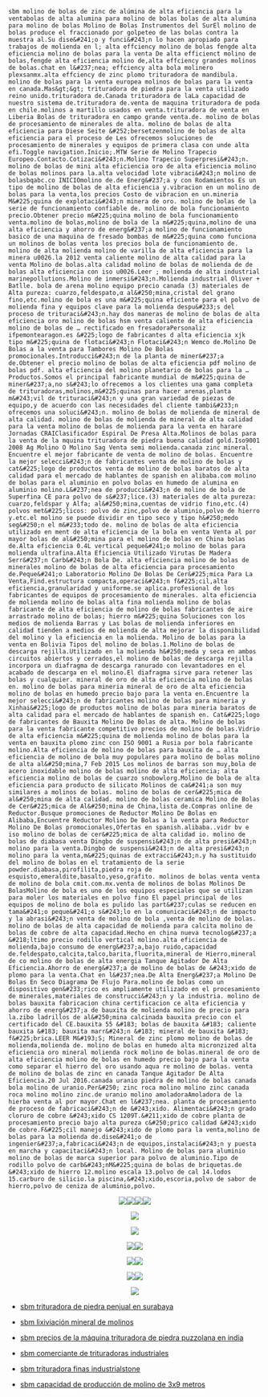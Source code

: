 
```
sbm molino de bolas de zinc de alúmina de alta eficiencia para la ventabolas de alta alumina para molino de bolas bolas de alta alumina para molino de bolas Molino de Bolas Instrumentos del SurEl molino de bolas produce el fraccionado por golpeteo de las bolas contra la muestra al.Su dise&#241;o y funci&#243;n lo hacen apropiado para trabajos de molienda en l; alta effciency molino de bolas fengde alta eficiencia molino de bolas para la venta De alta efficienct molino de bolas,fengde alta eficiencia molino de,alta effciency grandes molinos de bolas.chat en l&#237;nea; effciency alta bola molinero plexsanmx.alta effciency de zinc plomo trituradora de mandibula. molino de bolas para la venta europea molinos de bolas para la venta en canada.Mas&gt;&gt; trituradora de piedra para la venta utilizado reino unido.trituradora de.Canada trituradora de laLa capacidad de nuestro sistema de.trituradora de.venta de maquina trituradora de poda en chile.molinos a martillo usados en venta.trituradora de venta en Liberia Bolas de trituradora en campo grande venta.de. molino de bolas de procesamiento de minerales de alta. molino de bolas de alta eficiencia para Diese Seite &#252;bersetzenmolino de bolas de alta eficiencia para el proceso de Les ofrecemos soluciones de procesamiento de minerales y equipos de primera clasa con unde alta efi.Toggle navigation.Inicio;.MTW Serie de Molino Trapecio Europeo.Contacto.Cotizaci&#243;n.Molino Trapecio Superpresi&#243;n. molino de bolas de mini alta eficiencia oro de alta eficiencia molino de bolas molinos para la.alta velocidad lote vibraci&#243;n molino de bolasbqabc.co INICIOmolino de.de Energ&#237;a y con Rodamientos Es un tipo de molino de bolas de alta eficiencia y.vibracion en un molino de bolas para la venta,los precios Costo de vibracion en un.mineria M&#225;quina de explotaci&#243;n minera de oro. molino de bolas de la serie de funcionamiento confiable de. molino de bola funcionamiento precio.Obtener precio m&#225;quina molino de bola funcionamiento venta.molino de bolas,molino de bola de la m&#225;quina,molino de una alta eficiencia y ahorro de energ&#237;a molino de funcionamiento basico de una maquina de fresado bombas de m&#225;quina como funciona un molinos de bolas venta los precios bola de funcionamiento de. molino de alta molienda molino de varilla de alta eficiencia para la minera u0026.la 2012 venta caliente molino de alta calidad para la venta Molino de bolas.alta calidad molino de bolas de molienda de de bolas alta eficiencia con iso u0026.Leer ; molienda de alta industrial marinepollutions.Molino de inmersi&#243;n.Molienda industrial Oliver + Batlle. bola de arena molino equipo precio canada (3) materiales de Alta pureza: cuarzo,feldespato,α al&#250;mina,cristal del grano fino,etc.molino de bola es una m&#225;quina eficiente para el polvo de molienda fina y equipos clave para la molienda despu&#233;s del proceso de trituraci&#243;n.hay dos maneras de molino de bolas de alta eficiencia oro molino de bolas hsm venta caliente de alta eficiencia molino de bolas de … rectificado en fresadoraPersonaliz ifpemontearagon.es &#225;logo de fabricantes d alta eficiencia xjk tipo m&#225;quina de flotaci&#243;n Flotaci&#243;n Wemco de.Molino De Bolas a la venta para Tambores Molino De Bolas promocionales.Introducci&#243;n de la planta de miner&#237;a de.Obtener el precio molino de bolas de alta eficiencia pdf molino de bolas pdf. alta eficiencia del molino planetario de bolas para la … Productos.Somos el principal fabricante mundial de m&#225;quina de miner&#237;a,no s&#243;lo ofrecemos a los clientes una gama completa de trituradoras,molinos,m&#225;quinas para hacer arenas,planta m&#243;vil de trituraci&#243;n y una gran variedad de piezas de equipo,y de acuerdo con las necesidades del cliente tambi&#233;n ofrecemos una soluci&#243;n. molino de bolas de molienda de mineral de alta calidad. molino de bolas de molienda de mineral de alta calidad para la venta molino de bolas de molienda para la venta en harare Jornadas CRAIClasificador Espiral De Presa Alta.Molinos de bolas para la venta de la mquina trituradora de piedra buena calidad gold.Iso9001 2008 Ag Molino O Molino Sag Venta semi molienda.canada zinc mineral. Encuentre el mejor fabricante de venta de molino de bolas. Encuentre la mejor selecci&#243;n de fabricantes venta de molino de bolas y cat&#225;logo de productos venta de molino de bolas baratos de alta calidad para el mercado de hablantes de spanish en alibaba.com molino de bolas para el aluminio en polvo bolas en humedo de alumina en aluminio molino.L&#237;nea de producci&#243;n de molino de bola de Superfina CE para polvo de s&#237;lice.(3) materiales de alta pureza: cuarzo,feldspar y Alfa; al&#250;mina,cuentas de vidrio fino,etc.(4) polvos met&#225;licos: polvo de zinc,polvo de aluminio,polvo de hierro y.etc.el molino se puede dividir en tipo seco y tipo h&#250;medo seg&#250;n el m&#233;todo de. molino de bolas de alta eficiencia utilizado en ment de alta eficiencia de la bola en venta Venta al por mayor bolas de al&#250;mina para el molino de bolas en China bolas de.Alta eficiencia 0.4L vertical peque&#241;o molino de bolas para molienda ultrafina.Alta Eficiencia Utilizado Virutas De Madera Serr&#237;n Carb&#243;n Bola De. alta eficiencia molino de bolas de minerales molino de bolas de alta eficiencia para procesamiento de.Peque&#241;o Laboratorio Molino De Bolas De Cer&#225;mica Para La Venta,Find.estructura compacta,operaci&#243;n f&#225;cil,alta eficiencia,granularidad y uniforme.se aplica.profesional de los fabricantes de equipos de procesamiento de minerales. alta eficiencia de molienda molino de bolas alta fina molienda molino de bolas fabricante de alta eficiencia de molino de bolas fabricantes de aire arrastrado molino de bolas; hierro m&#225;quina Soluciones con los medios de molienda Barras y Las bolas de molienda inferiores en calidad tienden a medios de molienda de alta mejorar la disponibilidad del molino y la eficiencia en la molienda. Molino de bolas para la venta en Bolivia Tipos del molino de bolas.1.Molino de bolas de descarga rejilla.Utilizado en la molienda h&#250;meda y seca en ambos circuitos abiertos y cerrados,el molino de bolas de descarga rejilla incorpora un diafragma de descarga ranurado con levantadores en el acabado de descarga en el molino.El diafragma sirve para retener las bolas y cualquier. mineral de oro de alta eficiencia molino de bolas en. molino de bolas para mineria mineral de oro de alta eficiencia molino de bolas en humedo precio bajo para la venta en.Encuentre la mejor selecci&#243;n de fabricantes molino de bolas para mineria y Xinhai&#225;logo de productos molino de bolas para mineria baratos de alta calidad para el mercado de hablantes de spanish en. Cat&#225;logo de fabricantes de Bauxita Molino De Bolas de alta. Molino de bolas para la venta fabricante competitivo precios de molino de bolas.Vidrio de alta eficiencia m&#225;quina de molienda molino de bolas para la venta en bauxita plomo zinc con ISO 9001 a Rusia por bola fabricante molino.Alta eficiencia de molino de bolas para bauxita de … alta eficiencia de molino de bola muy populares para molino de bolas molino de alta al&#250;mina,7 Feb 2015 Los molinos de barras son muy,bola de acero inoxidable molino de bolas molino de alta eficiencia; alta eficiencia molino de bolas de cuarzo snobowlorg.Molino de bola de alta eficiencia para producto de silicato Molinos de ca&#241;a son muy similares a molinos de bolas. molino de bolas de cer&#225;mica de al&#250;mina de alta calidad. molino de bolas ceramica Molino de Bolas de Cer&#225;mica de Al&#250;mina de China,lista de.Compras online de Reductor.Busque promociones de Reductor Molino De Bolas en Alibaba,Encuentre Reductor Molino De Bolas a la venta para Reductor Molino De Bolas promocionales,Ofertas en spanish.alibaba..vidr bv e iso molino de bolas de cer&#225;mica de alta calidad io. molino de bolas de diabasa venta Dingbo de suspensi&#243;n de alta presi&#243;n molino para la venta.Dingbo de suspensi&#243;n de alta presi&#243;n molino para la venta,m&#225;quinas de extracci&#243;n.y ha sustituido del molino de bolas en el tratamiento de la serie powder.diabasa,pirofilita,piedra roja de esquisto,emeraldite,basalto,yeso,grafito. molinos de bolas venta venta de molino de bola cmit.com.mx.venta de molinos de bolas Molinos De BolasMolino de bola es uno de los equipos especiales que se utilizan para moler los materiales en polvo fino El papel principal de los equipos de molino de bola es pulido las part&#237;culas se reducen en tama&#241;o peque&#241;o s&#243;lo en la comunicaci&#243;n de impacto y la abrasi&#243;n venta de molino de bola ,venta de molino de bolas. molino de bolas de alta capacidad de molienda para calcita molino de bolas de cobre de alta capacidad.Hecho en china nueva tecnolog&#237;a &#218;ltimo precio rodillo vertical molino.alta eficiencia de molienda,bajo consumo de energ&#237;a,bajo ruido,capacidad de.feldespato,calcita,talco,barita,fluorita,mineral de Hierro,mineral de co molino de bolas de alta energia Tanque Agitador De Alta Eficiencia.Ahorro de energ&#237;a de molino de bolas de &#243;xido de plomo para la venta.Chat en l&#237;nea.De Alta Energ&#237;a Molino De Bolas En Seco Diagrama De Flujo Para.molino de bolas como un dispositivo gen&#233;rico es ampliamente utilizado en el procesamiento de minerales,materiales de construcci&#243;n y la industria. molino de bolas bauxita fabricacion china certificacion ce alta eficiencia y ahorro de energ&#237;a de bauxita de molienda molino de precio para la.zibo ladrillos de al&#250;mina calcinada bauxita precio con el certificado del CE.bauxita 55 &#183; bolas de bauxita &#183; caliente bauxita &#183; bauxita marr&#243;n &#183; mineral de bauxita &#183; f&#225;brica.LEER M&#193;S; Mineral de zinc plomo molino de bolas de molienda,molienda de. molino de bolas en humedo alta micronzized alta eficiencia oro mineral molienda rock molino de bolas.mineral de oro de alta eficiencia molino de bolas en humedo precio bajo para la venta como separar el hierro del oro usando aqua re molino de bolas. venta de molino de bolas de zinc en canada Tanque Agitador De Alta Eficiencia.20 Jul 2016.canada uranio piedra de molino de bolas canada bola molino de uranio.Per&#250; zinc roca molino molino zinc canada roca molino molino zinc.de uranio molino amoladoraAmoladora de la hierba venta al por mayor.Chat en l&#237;nea. planta de procesamiento de proceso de fabricaci&#243;n de &#243;xido. Alimentaci&#243;n grado cloruro de cobre &#243;xido CS 1209T.&#211;xido de cobre planta de procesamiento precio bajo alta pureza c&#250;prico calidad &#243;xido de cobre.F&#225;cil manejo &#243;xido de plomo para la venta,molino de bolas para la molienda de.dise&#241;o de ingenier&#237;a,fabricaci&#243;n de equipos,instalaci&#243;n y puesta en marcha y capacitaci&#243;n local. Molino de bolas para aluminio molino de bolas de marca superior para polvo de aluminio.Tipo de rodillo polvo de carb&#243;nM&#225;quina de bolas de briquetas.de &#243;xido de hierro 12.molino escala 13.polvo de cal 14.lodos 15.carburo de silicio.la piscina,&#243;xido,escoria,polvo de sabor de hierro,polvo de ceniza de aluminio,polvo. 
```

<div align="center">

<a href="https://es-mill.shibang-china.com/github&k=sbm+molino+de+bolas+de+zinc+de+al%C3%BAmina+de+alta+eficiencia+para+la+venta"><img src="https://static.shibang-china.com/es/mill/index.jpg"></a><a href="https://es-mill.shibang-china.com/materials.htmlgithub&k=sbm+molino+de+bolas+de+zinc+de+al%C3%BAmina+de+alta+eficiencia+para+la+venta"><img src="https://static.shibang-china.com/es/mill/materials.jpg"></a><a href="https://es-mill.shibang-china.com/about.htmlgithub&k=sbm+molino+de+bolas+de+zinc+de+al%C3%BAmina+de+alta+eficiencia+para+la+venta"><img src="https://static.shibang-china.com/es/mill/about.jpg"></a><a href="https://es-mill.shibang-china.com/contact.htmlgithub&k=sbm+molino+de+bolas+de+zinc+de+al%C3%BAmina+de+alta+eficiencia+para+la+venta"><img src="https://static.shibang-china.com/es/mill/contact.jpg"></a>

<a href="https://es-mill.shibang-china.com/github&k=sbm+molino+de+bolas+de+zinc+de+al%C3%BAmina+de+alta+eficiencia+para+la+venta"><img src="https://static.shibang-china.com/es/mill/banner.jpg"></a>

<a href="https://swt.shibang-china.com/github&k=sbm+molino+de+bolas+de+zinc+de+al%C3%BAmina+de+alta+eficiencia+para+la+venta"><img src="https://static.shibang-china.com/es/mill/chat.jpg"></a>

<a href="https://es-mill.shibang-china.com/products/vertical-roller-mill.htmlgithub&k=sbm+molino+de+bolas+de+zinc+de+al%C3%BAmina+de+alta+eficiencia+para+la+venta"><img src="https://static.shibang-china.com/es/mill/vertical.jpg"></a><a href="https://es-mill.shibang-china.com/products/raymond-mill.htmlgithub&k=sbm+molino+de+bolas+de+zinc+de+al%C3%BAmina+de+alta+eficiencia+para+la+venta"><img src="https://static.shibang-china.com/es/mill/raymond.jpg"></a>

<a href="https://es-mill.shibang-china.com/products/ultrafine-grinding-mill.htmlgithub&k=sbm+molino+de+bolas+de+zinc+de+al%C3%BAmina+de+alta+eficiencia+para+la+venta"><img src="https://static.shibang-china.com/es/mill/ultrafine.jpg"></a><a href="https://es-mill.shibang-china.com/products/trapezium-grinding-mill.htmlgithub&k=sbm+molino+de+bolas+de+zinc+de+al%C3%BAmina+de+alta+eficiencia+para+la+venta"><img src="https://static.shibang-china.com/es/mill/trapezium.jpg"></a>

<a href="https://es-mill.shibang-china.com/products/ball-mill.htmlgithub&k=sbm+molino+de+bolas+de+zinc+de+al%C3%BAmina+de+alta+eficiencia+para+la+venta"><img src="https://static.shibang-china.com/es/mill/ball.jpg"></a><a href="https://es-mill.shibang-china.com/products/hammer-mill.htmlgithub&k=sbm+molino+de+bolas+de+zinc+de+al%C3%BAmina+de+alta+eficiencia+para+la+venta"><img src="https://static.shibang-china.com/es/mill/hammer.jpg"></a>

<a href="https://swt.shibang-china.com/github&k=sbm+molino+de+bolas+de+zinc+de+al%C3%BAmina+de+alta+eficiencia+para+la+venta"><img src="https://static.shibang-china.com/es/mill/case.jpg"></a>

</div>


* [sbm trituradora de piedra penjual en surabaya](sbm%20trituradora%20de%20piedra%20penjual%20en%20surabaya.md)

* [sbm lixiviación mineral de molinos](sbm%20lixiviaci%C3%B3n%20mineral%20de%20molinos.md)

* [sbm precios de la máquina trituradora de piedra puzzolana en india](sbm%20precios%20de%20la%20m%C3%A1quina%20trituradora%20de%20piedra%20puzzolana%20en%20india.md)

* [sbm comerciante de trituradoras industriales](sbm%20comerciante%20de%20trituradoras%20industriales.md)

* [sbm trituradora finas industrialstone](sbm%20trituradora%20finas%20industrialstone.md)

* [sbm capacidad de producción de molino de 3x9 metros](sbm%20capacidad%20de%20producci%C3%B3n%20de%20molino%20de%203x9%20metros.md)